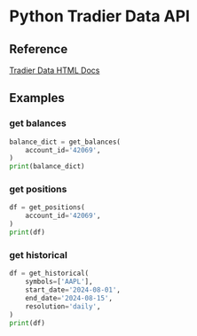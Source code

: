 # Python Tradier Data API
## Reference
[Tradier Data HTML Docs](https://documentation.tradier.com/brokerage-api)
## Examples

### get balances
```python
balance_dict = get_balances(
    account_id='42069',
)
print(balance_dict)
```

### get positions
```python
df = get_positions(
    account_id='42069',
)
print(df)
```

### get historical
```python
df = get_historical(
    symbols=['AAPL'],
    start_date='2024-08-01',
    end_date='2024-08-15',
    resolution='daily',
)
print(df)
```

